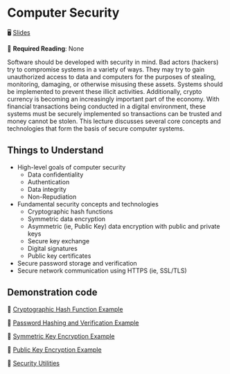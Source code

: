 # Computer Security

🖥️ [Slides](https://docs.google.com/presentation/d/1pUU4DDACUndgj_ij7bbKOUY8cxmGinZq/edit#slide=id.p1)

📖 **Required Reading**: None

Software should be developed with security in mind. Bad actors (hackers) try to compromise systems in a variety of ways. They may try to gain unauthorized access to data and computers for the purposes of stealing, monitoring, damaging, or otherwise misusing these assets. Systems should be implemented to prevent these illicit activities. Additionally, crypto currency is becoming an increasingly important part of the economy. With financial transactions being conducted in a digital environment, these systems must be securely implemented so transactions can be trusted and money cannot be stolen. This lecture discusses several core concepts and technologies that form the basis of secure computer systems.

## Things to Understand

- High-level goals of computer security
  - Data confidentiality
  - Authentication
  - Data integrity
  - Non-Repudiation
- Fundamental security concepts and technologies
  - Cryptographic hash functions
  - Symmetric data encryption
  - Asymmetric (ie, Public Key) data encryption with public and private keys
  - Secure key exchange
  - Digital signatures
  - Public key certificates
- Secure password storage and verification
- Secure network communication using HTTPS (ie, SSL/TLS)

## Demonstration code

📁 [Cryptographic Hash Function Example](example-code/src/demo/CryptoHashFunctionDemo.java)

📁 [Password Hashing and Verification Example](example-code/src/demo/PBKDF2WithHmacSHA1Hashing.java)

📁 [Symmetric Key Encryption Example](example-code/src/demo/SymmetricKeyEncryptionDemo.java)

📁 [Public Key Encryption Example](example-code/src/demo/PublicKeyEncryptionDemo.java)

📁 [Security Utilities](example-code/src/demo/Utils.java)
